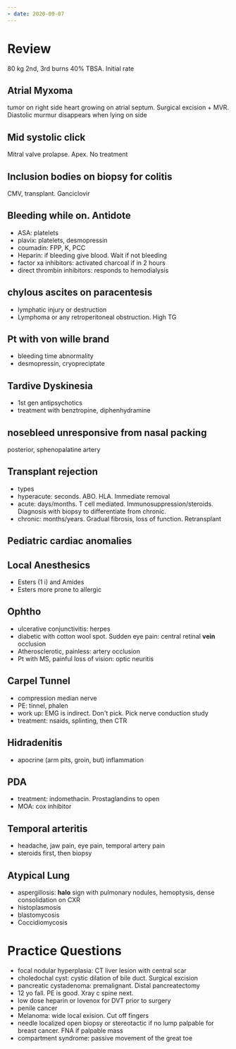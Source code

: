 ```yaml
---
- date: 2020-09-07
---
```


# Review

80 kg 2nd, 3rd burns 40% TBSA. Initial rate

## Atrial Myxoma

tumor on right side heart growing on atrial septum. Surgical excision + MVR. Diastolic murmur disappears when lying on side

## Mid systolic click

Mitral valve prolapse. Apex. No treatment

## Inclusion bodies on biopsy for colitis

CMV, transplant. Ganciclovir

## Bleeding while on. Antidote

- ASA: platelets
- plavix: platelets, desmopressin
- coumadin: FPP, K, PCC
- Heparin: if bleeding give blood. Wait if not bleeding
- factor xa inhibitors: activated charcoal if in 2 hours
- direct thrombin inhibitors: responds to hemodialysis

## chylous ascites on paracentesis

- lymphatic injury or destruction
- Lymphoma or any retroperitoneal obstruction. High TG

## Pt with von wille brand

- bleeding time abnormality
- desmopressin, cryopreciptate

## Tardive Dyskinesia

- 1st gen antipsychotics
- treatment with benztropine, diphenhydramine

## nosebleed unresponsive from nasal packing

posterior, sphenopalatine artery

## Transplant rejection

- types
- hyperacute: seconds. ABO. HLA. Immediate removal
- acute: days/months. T cell mediated. Immunosuppression/steroids. Diagnosis with biopsy to differentiate from chronic.
- chronic: months/years. Gradual fibrosis, loss of function. Retransplant

## Pediatric cardiac anomalies

## Local Anesthesics

- Esters (1 i) and Amides
- Esters more prone to allergic

## Ophtho

- ulcerative conjunctivitis: herpes
- diabetic with cotton wool spot. Sudden eye pain: central retinal **vein** occlusion
- Atherosclerotic, painless: artery occlusion
- Pt with MS, painful loss of vision: optic neuritis

## Carpel Tunnel

- compression median nerve
- PE: tinnel, phalen
- work up: EMG is indirect. Don't pick. Pick nerve conduction study
- treatment: nsaids, splinting, then CTR

## Hidradenitis

- apocrine (arm pits, groin, but) inflammation

## PDA

- treatment: indomethacin. Prostaglandins to open
- MOA: cox inhibitor

## Temporal arteritis

- headache, jaw pain, eye pain, temporal artery pain
- steroids first, then biopsy

## Atypical Lung

- aspergillosis: **halo** sign with pulmonary nodules, hemoptysis, dense consolidation on CXR
- histoplasmosis
- blastomycosis
- Coccidiomycosis

# Practice Questions

- focal nodular hyperplasia: CT liver lesion with central scar
- choledochal cyst: cystic dilation of bile duct. Surgical excision
- pancreatic cystadenoma: premalignant. Distal pancreatectomy
- 12 yo fall. PE is good. Xray c spine next.
- low dose heparin or lovenox for DVT prior to surgery
- penile cancer
- Melanoma: wide local exision. Cut off fingers
- needle localized open biopsy or stereotactic if no lump palpable for breast cancer. FNA if palpable mass
- compartment syndrome: passive movement of the great toe
